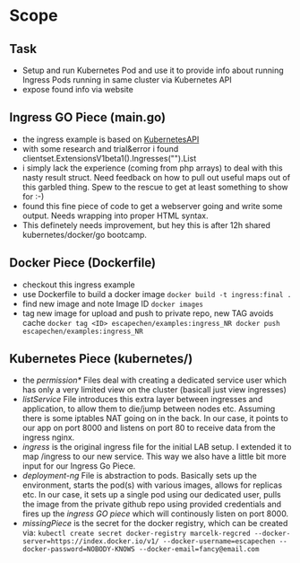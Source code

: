 # Scope
## Task
* Setup and run Kubernetes Pod and use it to provide info about running Ingress Pods running in same cluster via Kubernetes API
* expose found info via website
## Ingress GO Piece (main.go)
* the ingress example is based on [KubernetesAPI](https://github.com/kubernetes/client-go/tree/master/examples/in-cluster-client-configuration)
* with some research and trial&error i found clientset.ExtensionsV1beta1().Ingresses("").List
* i simply lack the experience (coming from php arrays) to deal with this nasty result struct. Need feedback on how to pull out useful maps out of this garbled thing. Spew to the rescue to get at least something to show for :-)
* found this fine piece of code to get a webserver going and write some output. Needs wrapping into proper HTML syntax.
* This definetely needs improvement, but hey this is after 12h shared kubernetes/docker/go bootcamp. 
## Docker Piece (Dockerfile)
* checkout this ingress example
* use Dockerfile to build a docker image
`docker build -t ingress:final .`
* find new image and note Image ID
`docker images`
* tag new image for upload and push to private repo, new TAG avoids cache
`docker tag <ID> escapechen/examples:ingress_NR
docker push escapechen/examples:ingress_NR`
## Kubernetes Piece (kubernetes/)
* the _permission*_ Files deal with creating a dedicated service user which has only a very limited view on the cluster (basicall just view ingresses)
* _listService_ File introduces this extra layer between ingresses and application, to allow them to die/jump between nodes etc. Assuming there is some iptables NAT going on in the back. In our case, it points to our app on port 8000 and listens on port 80 to receive data from the ingress nginx.
* _ingress_ is the original ingress file for the initial LAB setup. I extended it to map /ingress to our new service. This way we also have a little bit more input for our Ingress Go Piece.
* _deployment-ng_ File is abstraction to pods. Basically sets up the environment, starts the pod(s) with various images, allows for replicas etc. In our case, it sets up a single pod using our dedicated user, pulls the image from the private github repo using provided credentials and fires up the _ingress GO piece_ which will continously listen on port 8000.
* _missingPiece_ is the secret for the docker registry, which can be created via:
`kubectl create secret docker-registry marcelk-regcred --docker-server=https://index.docker.io/v1/ --docker-username=escapechen --docker-password=NOBODY-KNOWS --docker-email=fancy@email.com`
